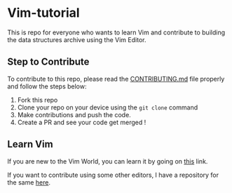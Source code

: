 # Vim-tutorial

This is repo for everyone who wants to learn Vim and contribute to building the data structures archive using the Vim Editor.

## Step to Contribute

To contribute to this repo, please read the [CONTRIBUTING.md](https://github.com/Code-Learn-Work/Vim-tutorial/blob/master/CONTRIBUTING.md) file properly and follow the steps below: 

1. Fork this repo
2. Clone your repo on your device using the `git clone` command
3. Make contributions and push the code.
4. Create a PR and see your code get merged !

## Learn Vim

If you are new to the Vim World, you can learn it by going on [this](https://rebrand.ly/vim-mk) link.

If you want to contribute using some other editors, I have a repository for the same [here](https://github.com/khanna98/Improving-Coding-Concepts).
